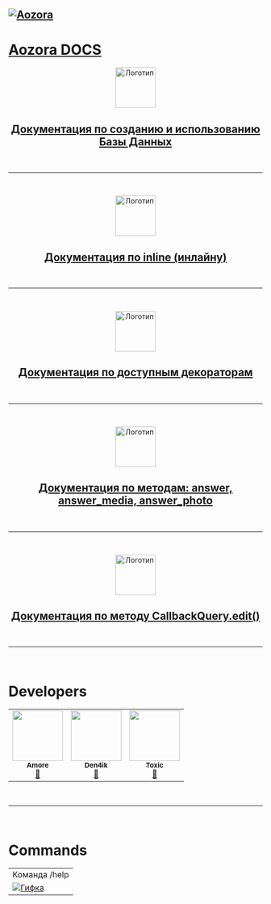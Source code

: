 <h2><a href='https://github.com/Den4ikSuperOstryyPer4ik/Aozora-Docs/blob/main/README.md'>
    <img src="https://te.legra.ph/file/42f3f93f3a0492c1fdccf.png" alt="Aozora">
</h2>

<h1>Aozora DOCS</h1>
</a>


<p align="center">
  <a href="https://github.com/Den4ikSuperOstryyPer4ik/Aozora-Docs/blob/main/db.md">
    <img src="https://cdn-icons-png.flaticon.com/512/8476/8476108.png" width="80" height="80" alt="Логотип">
</p>
<h2 align="center" style="">Документация по созданию и использованию Базы Данных</h2>
</a>

<br>
<hr>
<br>

<p align="center">
    <a href="https://github.com/Den4ikSuperOstryyPer4ik/Aozora-Docs/blob/main/inline.md">
        <img src="https://cdn-icons-png.flaticon.com/512/4531/4531189.png" width="80" height="80" alt="Логотип">
</p>
<h2 align="center">Документация по inline (инлайну)</h2>
</a>

<br>
<hr>
<br>
<p align="center">
    <a href="https://github.com/Den4ikSuperOstryyPer4ik/Aozora-Docs/blob/main/decorators.md">
        <img src="https://cdn-icons-png.flaticon.com/512/1626/1626329.png" width="80" height="80" alt="Логотип">
</p>
<h2 align="center">Документация по доступным декораторам</h2>
</a>

<br>
<hr>
<br>

<p align="center">
    <a href="https://github.com/Den4ikSuperOstryyPer4ik/Aozora-Docs/blob/main/answer.md">
        <img src="https://cdn-icons-png.flaticon.com/512/2598/2598935.png" width="80" height="80" alt="Логотип">
</p>
<h2 align="center">Документация по методам: answer, answer_media, answer_photo</h2>
</a>

<br>
<hr>
<br>

<p align="center">
    <a href="https://github.com/Den4ikSuperOstryyPer4ik/Aozora-Docs/blob/main/edit.md">
        <img src="https://cdn-icons-png.flaticon.com/512/8556/8556177.png" width="80" height="80" alt="Логотип">
</p>
<h2 align="center">Документация по методу CallbackQuery.edit()</h2>
</a>

<br>
<hr>
<br>


# Developers
<table>
<tr>
<td align="center"><a href="https://t.me/hikamorumeh"><img src="https://te.legra.ph/file/42f3f93f3a0492c1fdccf.png" width="100px;" alt=""/><br /><sub><b>Amore</b></sub></a><br /><a href="https://t.me/hikamorumeh" title="Telegram">💬</a></td>
<td align="center"><a href="https://t.me/Den4ikSOP"><img src="https://te.legra.ph/file/42f3f93f3a0492c1fdccf.png" width="100px;" alt=""/><br /><sub><b>Den4ik</b></sub></a><br /><a href="https://t.me/Den4ikSOP" title="Telegram">💬</a></td>
<td align="center"><a href="https://t.me/toxicuse"><img src="https://te.legra.ph/file/42f3f93f3a0492c1fdccf.png" width="100px;" alt=""/><br /><sub><b>Toxic</b></sub></a><br /><a href="https://t.me/toxicuse" title="Telegram">💬</a></td>
</tr>
</table>

<br>
<hr>
<br>

# Commands
<table>
  <tr>
    <td>
      Команда /help
    </td>
  </tr>
  <tr>
    <td>
      <a href="https://te.legra.ph/file/972a8606bc75be1ddf74f.mp4">
        <img src="https://te.legra.ph/file/972a8606bc75be1ddf74f.mp4" alt="Гифка">
      </a>
    </td>
  </tr>
</table>
